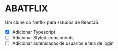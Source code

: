 # ABATFLIX

Um clone do Netflix para estudos de ReactJS.

- [x] Adicionar Typescript
- [ ] Adicionar Styled-components
- [ ] Adicionar autenicacao de usuarios e tela de login